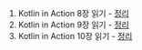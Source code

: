 1. Kotlin in Action 8장 읽기 - [정리](https://github.com/book-driven-development/kotlin-in-action/blob/main/summary/chapter8.md)
2. Kotlin in Action 9장 읽기 - [정리](https://github.com/book-driven-development/kotlin-in-action/blob/main/summary/chapter9.md)
3. Kotlin in Action 10장 읽기 - [정리](https://github.com/book-driven-development/kotlin-in-action/blob/main/summary/chapter10.md)